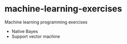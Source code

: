 # machine-learning-exercises
Machine learning programming  exercises
  - Native Bayes
  - Support vector machine
